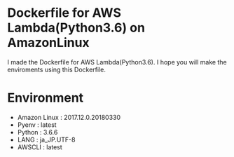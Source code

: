# Dockerfile for AWS Lambda(Python3.6) on AmazonLinux
I made the Dockerfile for AWS Lambda(Python3.6).
I hope you will make the enviroments using this Dockerfile.

# Environment
- Amazon Linux : 2017.12.0.20180330
- Pyenv        : latest
- Python       : 3.6.6
- LANG         : ja_JP.UTF-8
- AWSCLI       : latest
